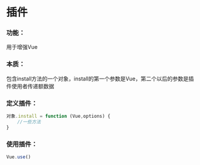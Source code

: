 # 插件
### 功能：  
用于增强Vue
### 本质：  
包含install方法的一个对象，install的第一个参数是Vue，第二个以后的参数是插件使用者传递额数据
### 定义插件：
```javascript
对象.install = function (Vue,options) {
    //一些方法
}
```
### 使用插件：
```javascript
Vue.use()
```
